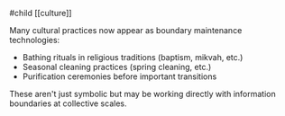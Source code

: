 #child [[culture]]

Many cultural practices now appear as boundary maintenance technologies:

- Bathing rituals in religious traditions (baptism, mikvah, etc.)
- Seasonal cleaning practices (spring cleaning, etc.)
- Purification ceremonies before important transitions

These aren't just symbolic but may be working directly with information boundaries at collective scales.